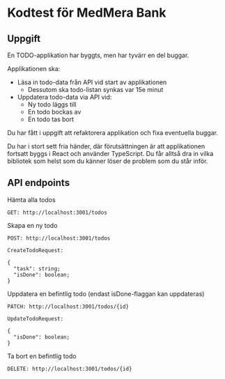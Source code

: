# Kodtest för MedMera Bank

## Uppgift

En TODO-applikation har byggts, men har tyvärr en del buggar.

Applikationen ska:
* Läsa in todo-data från API vid start av applikationen
  * Dessutom ska todo-listan synkas var 15e minut
* Uppdatera todo-data via API vid:
  * Ny todo läggs till
  * En todo bockas av
  * En todo tas bort


Du har fått i uppgift att refaktorera applikation och fixa eventuella buggar.

Du har i stort sett fria händer, där förutsättningen är att applikationen fortsatt byggs i React och använder TypeScript. Du får alltså dra in vilka bibliotek som helst som du känner löser de problem som du står inför.


## API endpoints

Hämta alla todos

```
GET: http://localhost:3001/todos
```

Skapa en ny todo

```
POST: http://localhost:3001/todos

CreateTodoRequest: 

{
  "task": string;
  "isDone": boolean;
}
```

Uppdatera en befintlig todo (endast isDone-flaggan kan uppdateras)

```
PATCH: http://localhost:3001/todos/{id}

UpdateTodoRequest: 

{
  "isDone": boolean;
}
```

Ta bort en befintlig todo

```
DELETE: http://localhost:3001/todos/{id}

```